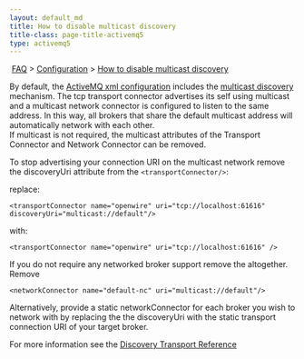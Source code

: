 ```yaml
---
layout: default_md
title: How to disable multicast discovery 
title-class: page-title-activemq5
type: activemq5
---
```


 [FAQ](faq) > [Configuration](configuration) > [How to disable multicast discovery](how-to-disable-multicast-discovery)


By default, the [ActiveMQ xml configuration](xml-configuration) includes the [multicast discovery](discovery) mechanism. The tcp transport connector advertises its self using multicast and a multicast network connector is configured to listen to the same address. In this way, all brokers that share the default multicast address will automatically network with each other.  
If multicast is not required, the multicast attributes of the Transport Connector and Network Connector can be removed.

To stop advertising your connection URI on the multicast network remove the discoveryUri attribute from the `<transportConnector/>`:

replace:
```
<transportConnector name="openwire" uri="tcp://localhost:61616" discoveryUri="multicast://default"/>
```
with:
```
<transportConnector name="openwire" uri="tcp://localhost:61616" />
```
If you do not require any networked broker support remove the <networkConnector/> altogether. Remove
```
<networkConnector name="default-nc" uri="multicast://default"/>
```
Alternatively, provide a static networkConnector for each broker you wish to network with by replacing the the discoveryUri with the static transport connection URI of your target broker.

For more information see the [Discovery Transport Reference](discovery-transport-reference)

